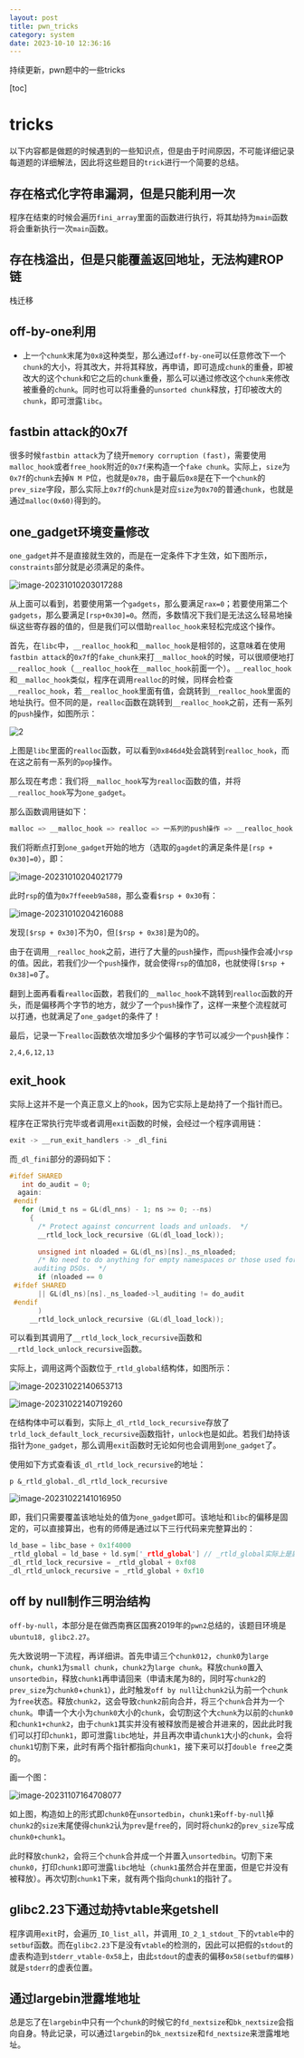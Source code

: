 ```yaml
---
layout: post
title: pwn_tricks
category: system
date: 2023-10-10 12:36:16
---
```

持续更新，pwn题中的一些tricks
<!-- more -->
[toc]

# tricks

以下内容都是做题的时候遇到的一些知识点，但是由于时间原因，不可能详细记录每道题的详细解法，因此将这些题目的`trick`进行一个简要的总结。

## 存在格式化字符串漏洞，但是只能利用一次

程序在结束的时候会遍历`fini_array`里面的函数进行执行，将其劫持为`main`函数将会重新执行一次`main`函数。

## 存在栈溢出，但是只能覆盖返回地址，无法构建ROP链

栈迁移

## off-by-one利用

- 上一个`chunk`末尾为`0x8`这种类型，那么通过`off-by-one`可以任意修改下一个`chunk`的大小，将其改大，并将其释放，再申请，即可造成`chunk`的重叠，即被改大的这个`chunk`和它之后的`chunk`重叠，那么可以通过修改这个`chunk`来修改被重叠的`chunk`。同时也可以将重叠的`unsorted chunk`释放，打印被改大的`chunk`，即可泄露`libc`。

## fastbin attack的0x7f

很多时候`fastbin attack`为了绕开`memory corruption (fast)`，需要使用`malloc_hook`或者`free_hook`附近的`0x7f`来构造一个`fake chunk`。实际上，`size`为`0x7f`的`chunk`去掉`N M P`位，也就是`0x78`，由于最后`0x8`是在下一个`chunk`的`prev_size`字段，那么实际上`0x7f`的`chunk`是对应`size`为`0x70`的普通`chunk`，也就是通过`malloc(0x60)`得到的。

## one_gadget环境变量修改

`one_gadget`并不是直接就生效的，而是在一定条件下才生效，如下图所示，`constraints`部分就是必须满足的条件。

![image-20231010203017288](https://ltfallpics.oss-cn-hangzhou.aliyuncs.com/images/202310102030415.png)

从上面可以看到，若要使用第一个`gadgets`，那么要满足`rax=0`；若要使用第二个`gadgets`，那么要满足`[rsp+0x30]=0`。然而，多数情况下我们是无法这么轻易地操纵这些寄存器的值的，但是我们可以借助`realloc_hook`来轻松完成这个操作。

首先，在`libc`中，`__realloc_hook`和`__malloc_hook`是相邻的，这意味着在使用`fastbin attack`的`0x7f`的`fake_chunk`来打`__malloc_hook`的时候，可以很顺便地打`__realloc_hook`（`__realloc_hook`在`__malloc_hook`前面一个）。`__realloc_hook`和`__malloc_hook`类似，程序在调用`realloc`的时候，同样会检查`__realloc_hook`，若`__realloc_hook`里面有值，会跳转到`__realloc_hook`里面的地址执行。但不同的是，`realloc`函数在跳转到`__realloc_hook`之前，还有一系列的`push`操作，如图所示：

![2](https://ltfallpics.oss-cn-hangzhou.aliyuncs.com/images/202310102036583.png)

上图是`libc`里面的`realloc`函数，可以看到`0x846d4`处会跳转到`realloc_hook`，而在这之前有一系列的`pop`操作。

那么现在考虑：我们将`__malloc_hook`写为`realloc`函数的值，并将`__realloc_hook`写为`one_gadget`。

那么函数调用链如下：

```c
malloc => __malloc_hook => realloc => 一系列的push操作 => __realloc_hook => one_gadget
```

我们将断点打到`one_gadget`开始的地方（选取的`gagdet`的满足条件是`[rsp + 0x30]=0`），即：

![image-20231010204021779](https://ltfallpics.oss-cn-hangzhou.aliyuncs.com/images/202310102040851.png)

此时`rsp`的值为`0x7ffeeeb9a588`，那么查看`$rsp + 0x30`有：

![image-20231010204216088](https://ltfallpics.oss-cn-hangzhou.aliyuncs.com/images/202310102042125.png)

发现`[$rsp + 0x30]`不为0，但`[$rsp + 0x38]`是为0的。

由于在调用`__realloc_hook`之前，进行了大量的`push`操作，而`push`操作会减小`rsp`的值。因此，若我们少一个`push`操作，就会使得`rsp`的值加8，也就使得`[$rsp + 0x38]=0`了。

翻到上面再看看`realloc`函数，若我们的`__malloc_hook`不跳转到`realloc`函数的开头，而是偏移两个字节的地方，就少了一个`push`操作了，这样一来整个流程就可以打通，也就满足了`one_gadget`的条件了！

最后，记录一下`realloc`函数依次增加多少个偏移的字节可以减少一个`push`操作：

```tex
2,4,6,12,13
```

## exit_hook

实际上这并不是一个真正意义上的`hook`，因为它实际上是劫持了一个指针而已。

程序在正常执行完毕或者调用`exit`函数的时候，会经过一个程序调用链：

```c
exit -> __run_exit_handlers -> _dl_fini
```

而`_dl_fini`部分的源码如下：

```c
#ifdef SHARED
   int do_audit = 0;
  again:
 #endif
   for (Lmid_t ns = GL(dl_nns) - 1; ns >= 0; --ns)
     {
       /* Protect against concurrent loads and unloads.  */
       __rtld_lock_lock_recursive (GL(dl_load_lock));
 
       unsigned int nloaded = GL(dl_ns)[ns]._ns_nloaded;
       /* No need to do anything for empty namespaces or those used for
      auditing DSOs.  */
       if (nloaded == 0
 #ifdef SHARED
       || GL(dl_ns)[ns]._ns_loaded->l_auditing != do_audit
 #endif
       )
     __rtld_lock_unlock_recursive (GL(dl_load_lock));
```

可以看到其调用了`__rtld_lock_lock_recursive`函数和`__rtld_lock_unlock_recursive`函数。

实际上，调用这两个函数位于`_rtld_global`结构体，如图所示：

![image-20231022140653713](https://ltfallpics.oss-cn-hangzhou.aliyuncs.com/images/image-20231022140653713.png)

![image-20231022140719260](https://ltfallpics.oss-cn-hangzhou.aliyuncs.com/images/image-20231022140719260.png)

在结构体中可以看到，实际上`_dl_rtld_lock_recursive`存放了`trld_lock_default_lock_recursive`函数指针，`unlock`也是如此。若我们劫持该指针为`one_gadget`，那么调用`exit`函数时无论如何也会调用到`one_gadget`了。

使用如下方式查看该`_dl_rtld_lock_recursive`的地址：

`p &_rtld_global._dl_rtld_lock_recursive`

![image-20231022141016950](https://ltfallpics.oss-cn-hangzhou.aliyuncs.com/images/image-20231022141016950.png)

即，我们只需要覆盖该地址处的值为`one_gadget`即可。该地址和`libc`的偏移是固定的，可以直接算出，也有的师傅是通过以下三行代码来完整算出的：

```c
ld_base = libc_base + 0x1f4000
_rtld_global = ld_base + ld.sym['_rtld_global'] // _rtld_global实际上是属于ld而不是Libc的
_dl_rtld_lock_recursive = _rtld_global + 0xf08
_dl_rtld_unlock_recursive = _rtld_global + 0xf10
```

## off by null制作三明治结构

`off-by-null`，本部分是在做西南赛区国赛2019年的`pwn2`总结的，该题目环境是`ubuntu18, glibc2.27`。

先大致说明一下流程，再详细讲。首先申请三个`chunk012`，`chunk0`为`large chunk`，`chunk1`为`small chunk`，`chunk2`为`large chunk`。释放`chunk0`置入`unsortedbin`，释放`chunk1`再申请回来（申请末尾为8的，同时写`chunk2`的`prev_size`为`chunk0`+`chunk1`），此时触发`off by null`让`chunk2`认为前一个`chunk`为`free`状态。释放`chunk2`，这会导致`chunk2`前向合并，将三个`chunk`合并为一个`chunk`。申请一个大小为`chunk0`大小的`chunk`，会切割这个大`chunk`为以前的`chunk0`和`chunk1+chunk2`，由于`chunk1`其实并没有被释放而是被合并进来的，因此此时我们可以打印`chunk1`，即可泄露`libc`地址，并且再次申请`chunk1`大小的`chunk`，会将`chunk1`切割下来，此时有两个指针都指向`chunk1`，接下来可以打`double free`之类的。

画一个图：

![image-20231107164708077](https://ltfallpics.oss-cn-hangzhou.aliyuncs.com/images/202311071647194.png)

如上图，构造如上的形式即`chunk0`在`unsortedbin`，`chunk1`来`off-by-null`掉`chunk2`的`size`末尾使得`chunk2`认为`prev`是`free`的，同时将`chunk2`的`prev_size`写成`chunk0+chunk1`。

此时释放`chunk2`，会将三个`chunk`合并成一个并置入`unsortedbin`。切割下来`chunk0`，打印`chunk1`即可泄露`libc`地址（`chunk1`虽然合并在里面，但是它并没有被释放）。再次切割`chunk1`下来，就有两个指向`chunk1`的指针了。

## glibc2.23下通过劫持vtable来getshell

程序调用`exit`时，会遍历`_IO_list_all`，并调用`_IO_2_1_stdout_`下的`vtable`中的`setbuf`函数。而在`glibc2.23`下是没有`vtable`的检测的，因此可以把假的`stdout`的虚表构造到`stderr_vtable-0x58`上，由此`stdout`的虚表的偏移`0x58(setbuf的偏移)`就是`stderr`的虚表位置。

## 通过largebin泄露堆地址

总是忘了在`largebin`中只有一个`chunk`的时候它的`fd_nextsize`和`bk_nextsize`会指向自身。特此记录，可以通过`largebin`的`bk_nextsize`和`fd_nextsize`来泄露堆地址。
